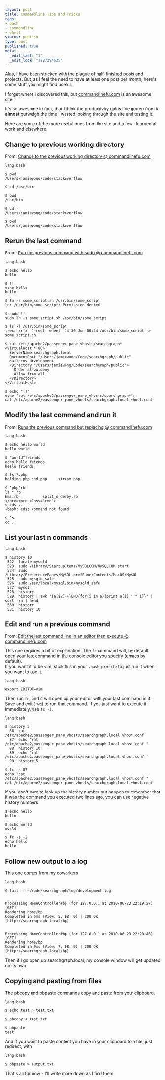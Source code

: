 ```yaml
--- 
layout: post
title: Commandline Tips and Tricks
tags: 
- bash
- commandline
- shell
status: publish
type: post
published: true
meta: 
  _edit_last: "1"
  _edit_lock: "1287294635"
---
```

Alas, I have been stricken with the plague of half-finished posts and projects. But, as I feel the need to have at least one post per month, here's some stuff you might find useful.

I forget where I discovered this, but <a 
href="http://www.commandlinefu.com/commands/browse/sort-by-votes">commandlinefu.com</a> 
is an awesome site.

It's so awesome in fact, that I think the productivity gains I've gotten from it <strong>almost</strong> outweigh the time I wasted looking through the site and testing it.

Here are some of the more useful ones from the site and a few I learned at work and elsewhere.

<h2>Change to previous working directory</h2>

From: <a href="http://www.commandlinefu.com/commands/view/51/change-to-the-previous-working-directory">Change to the previous working directory @ commandlinefu.com</a>
<style>pre.cmd {background-color:#444; color:#FFF; padding:10px; margin-bottom:5px;}</style>

    lang:bash

    $ pwd
    /Users/jamiewong/code/stackoverflow

    $ cd /usr/bin

    $ pwd
    /usr/bin

    $ cd -
    /Users/jamiewong/code/stackoverflow

    $ pwd
    /Users/jamiewong/code/stackoverflow

<h2>Rerun the last command</h2>
From: <a href="http://www.commandlinefu.com/commands/view/1189/run-the-previous-command-with-sudo">Run the previous command with sudo @ commandlinefu.com</a>

    lang:bash

    $ echo hello
    hello

    $ !!
    echo hello
    hello

    $ ln -s some_script.sh /usr/bin/some_script
    ln: /usr/bin/some_script: Permission denied

    $ sudo !!
    sudo ln -s some_script.sh /usr/bin/some_script

    $ ls -l /usr/bin/some_script
    lrwxr-xr-x  1 root  wheel  14 30 Jun 00:44 /usr/bin/some_script -> some_script.sh

    $ cat /etc/apache2/passenger_pane_vhosts/searchgraph*
    <VirtualHost *:80>
      ServerName searchgraph.local
      DocumentRoot "/Users/jamiewong/Code/searchgraph/public"
      RailsEnv development
      <Directory "/Users/jamiewong/Code/searchgraph/public">
        Order allow,deny
        Allow from all
      </Directory>
    </VirtualHost>

    $ echo "!!"
    echo "cat /etc/apache2/passenger_pane_vhosts/searchgraph*";
    cat /etc/apache2/passenger_pane_vhosts/searchgraph.local.vhost.conf

<h2>Modify the last command and run it</h2>
From: <a href="http://www.commandlinefu.com/commands/view/19/runs-previous-command-but-replacing">Runs the previous command but replacing @ commandlinefu.com</a>

    lang:bash

    $ echo hello world
    hello world

    $ ^world^friends
    echo hello friends
    hello friends

    $ ls *.php
    bolding.php shd.php     stream.php
    
    $ ^php^rb
    ls *.rb
    hms.rb           split_orderby.rb
    </pre><pre class="cmd">
    $ cds ..
    -bash: cds: command not found
    
    $ ^s
    cd ..

<h2>List your last n commands</h2>

    lang:bash

    $ history 10
     522  locate mysqld
     523  sudo /Library/StartupItems/MySQLCOM/MySQLCOM start
     524  sudo /Library/PreferencePanes/MySQL.prefPane/Contents/MacOS/MySQL
     525  sudo mysqld_safe
     526  sudo /usr/local/mysql/bin/mysqld_safe
     527  mysql
     528  history
     529  history | awk '{a[$2]++}END{for(i in a){print a[i] " " i}}' | sort -rn | head
     530  history
     531  history 10

<h2>Edit and run a previous command</h2>
From: <a href="http://www.commandlinefu.com/commands/view/1561/edit-the-last-or-previous-command-line-in-an-editor-then-execute">Edit the last command line in an editor then execute @ commandlinefu.com</a>

This one requires a bit of explanation. The `fc` command will, by default, open 
your last command in the console editor you specify (emacs by default).  
If you want it to be vim, stick this in your `.bash_profile` to just run 
it when you want to use it. 

    lang:bash

    export EDITOR=vim

Then run `fc`, and it will open up your editor with your last command in it.
Save and exit (`:wq`) to run that command.
If you just want to execute it immediately, use `fc -s`.

    lang:bash

    $ history 5
      86  cat /etc/apache2/passenger_pane_vhosts/searchgraph.local.vhost.conf 
      87  echo "cat /etc/apache2/passenger_pane_vhosts/searchgraph.local.vhost.conf "
      88  history 10
      89  echo "cat /etc/apache2/passenger_pane_vhosts/searchgraph.local.vhost.conf "
      90  history 5

    $ fc -s 87
    echo "cat /etc/apache2/passenger_pane_vhosts/searchgraph.local.vhost.conf "
    cat /etc/apache2/passenger_pane_vhosts/searchgraph.local.vhost.conf 

If you don't care to look up the history number but happen to remember that it 
was the command you executed two lines ago, you can use negative history numbers

    $ echo hello
    hello

    $ echo world
    world

    $ fc -s -2
    echo hello
    hello

<h2>Follow new output to a log</h2>
This one comes from my coworkers

    lang:bash

    $ tail -f ~/code/searchgraph/log/development.log 


    Processing HomeController#bp (for 127.0.0.1 at 2010-06-23 22:19:27) [GET]
    Rendering home/bp
    Completed in 6ms (View: 5, DB: 0) | 200 OK [http://searchgraph.local/bp]


    Processing HomeController#bp (for 127.0.0.1 at 2010-06-23 22:20:46) [GET]
    Rendering home/bp
    Completed in 9ms (View: 7, DB: 0) | 200 OK [http://searchgraph.local/bp]

Then if I go open up searchgraph.local, my console window will get updated on 
its own

<h2>Copying and pasting from files</h2>

The pbcopy and pbpaste commands copy and paste from your clipboard.

    lang:bash

    $ echo test > test.txt

    $ pbcopy < test.txt

    $ pbpaste
    test

And if you want to paste content you have in your clipboard to a file, just 
redirect, with

    lang:bash

    $ pbpaste > output.txt

That's all for now - I'll write more down as I find them.
